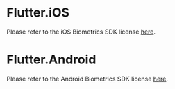 # Flutter.iOS
Please refer to the iOS Biometrics SDK license [here](https://github.com/iProov/ios/blob/master/LICENSE.md).

# Flutter.Android
Please refer to the Android Biometrics SDK license [here](https://github.com/iProov/android/blob/master/LICENSE.md).
